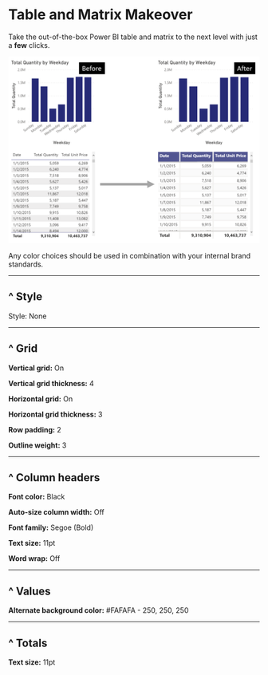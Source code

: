 # Table and Matrix Makeover

Take the out-of-the-box Power BI table and matrix to the next level with just a **few** clicks.

![Table Overhaul](https://github.com/stlpbiug/Events/blob/main/Assets/TableOverhaul.png?raw=true)

Any color choices should be used in combination with your internal brand standards.
___
## ^ Style

Style: None
___
## ^ Grid

**Vertical grid:** On

**Vertical grid thickness:** 4

**Horizontal grid:** On

**Horizontal grid thickness:** 3

**Row padding:** 2

**Outline weight:** 3

___

## ^ Column headers

**Font color:** Black

**Auto-size column width:** Off

**Font family:** Segoe (Bold)

**Text size:** 11pt

**Word wrap:** Off

___

## ^ Values

**Alternate background color:** #FAFAFA - 250, 250, 250

___

## ^ Totals

**Text size:** 11pt
